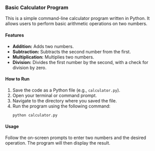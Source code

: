 ### Basic Calculator Program

This is a simple command-line calculator program written in Python. It allows users to perform basic arithmetic operations on two numbers.

#### Features

* **Addition:** Adds two numbers.
* **Subtraction:** Subtracts the second number from the first.
* **Multiplication:** Multiplies two numbers.
* **Division:** Divides the first number by the second, with a check for division by zero.

#### How to Run

1.  Save the code as a Python file (e.g., `calculator.py`).
2.  Open your terminal or command prompt.
3.  Navigate to the directory where you saved the file.
4.  Run the program using the following command:
    ```bash
    python calculator.py
    ```

#### Usage

Follow the on-screen prompts to enter two numbers and the desired operation. The program will then display the result.